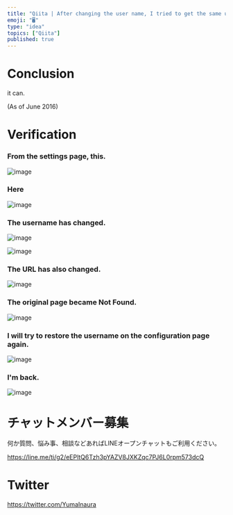 ```yaml
---
title: "Qiita | After changing the user name, I tried to get the same user nam"
emoji: "🖥"
type: "idea"
topics: ["Qiita"]
published: true
---
```


# Conclusion 

it can.

(As of June 2016)

# Verification 

### From the settings page, this. 

![image](https://qiita-image-store.s3.amazonaws.com/0/90607/21ec42c0-ecaa-3f7b-7df0-57f709452e27.png)

### Here 

![image](https://qiita-image-store.s3.amazonaws.com/0/90607/67ddc029-067e-e391-e70e-0d6b346495ca.png)

### The username has changed. 

![image](https://qiita-image-store.s3.amazonaws.com/0/90607/296534d7-492e-3bee-2833-622f6fdcd6bc.png)

![image](https://qiita-image-store.s3.amazonaws.com/0/90607/6ace26e2-2b55-1b53-7f10-8471b34c52d5.png)

### The URL has also changed. 

![image](https://qiita-image-store.s3.amazonaws.com/0/90607/b1169128-f646-9aa3-c3da-8960c18177cf.png)

### The original page became Not Found. 

![image](https://qiita-image-store.s3.amazonaws.com/0/90607/69f7253b-c230-88c7-994d-c690d92b1aba.png)

### I will try to restore the username on the configuration page again. 

![image](https://qiita-image-store.s3.amazonaws.com/0/90607/45cf3a4a-f1c4-199b-4bad-6b7d27d21389.png)

### I'm back. 

![image](https://qiita-image-store.s3.amazonaws.com/0/90607/bb873bb2-70cf-9c03-ab52-43d80a83e55c.png)









<!-- Update From Qiita API -->

# チャットメンバー募集


何か質問、悩み事、相談などあればLINEオープンチャットもご利用ください。

https://line.me/ti/g2/eEPltQ6Tzh3pYAZV8JXKZqc7PJ6L0rpm573dcQ





# Twitter


https://twitter.com/YumaInaura


<!-- Update From Qiita API -->


